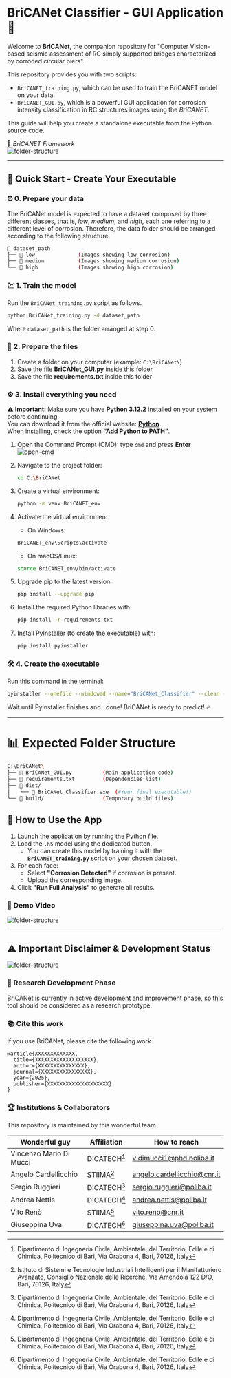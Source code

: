 # BriCANet Classifier - GUI Application 🧠

Welcome to **BriCANet**, the companion repository for "Computer Vision-based seismic assessment of RC simply supported bridges characterized by corroded circular piers".

This repository provides you with two scripts:

* `BriCANET_training.py`, which can be used to train the BriCANET model on your data.
* `BriCANET_GUI.py`, which is a powerful GUI application for corrosion intensity classification in RC structures images using the *BriCANET*.

This guide will help you create a standalone executable from the Python source code.

📸 *BriCANET Framework*  
![folder-structure](images/BriCANET_framework.png)  

---

## 🚀 Quick Start - Create Your Executable

### :alarm_clock: 0. Prepare your data

The BriCANet model is expected to have a dataset composed by three different classes, that is, *low*, *medium*, and *high*, each one referring to a different level of corrosion. Therefore, the data folder should be arranged according to the following structure.

```bash
📁 dataset_path
├── 📁 low              (Images showing low corrosion)
├── 📁 medium           (Images showing medium corrosion)
└── 📁 high             (Images showing high corrosion)
```

### :chart: 1. Train the model

Run the `BriCANet_training.py` script as follows.

```sh
python BriCANet_training.py -d dataset_path
```

Where `dataset_path` is the folder arranged at step 0.

### 📂 2. Prepare the files

1. Create a folder on your computer (example: `C:\BriCANet\`)  
2. Save the file **BriCANet_GUI.py** inside this folder  
3. Save the file **requirements.txt** inside this folder  


### ⚙️ 3. Install everything you need
⚠️ **Important:** Make sure you have **Python 3.12.2** installed on your system before continuing.  
You can download it from the official website: [**Python**](https://www.python.org/downloads/).  
When installing, check the option **“Add Python to PATH”**.  


1. Open the Command Prompt (CMD): type `cmd` and press **Enter**  
   ![open-cmd](images/open-cmd.gif)  

2. Navigate to the project folder:
   ```bash
   cd C:\BriCANet
   ```

3. Create a virtual environment:
   ```bash
   python -m venv BriCANET_env
   ```

4. Activate the virtual environmen:
   - On Windows:
   ```bash
   BriCANET_env\Scripts\activate
   ```
   - On macOS/Linux:
   ```bash
   source BriCANET_env/bin/activate
   ```

5. Upgrade pip to the latest version:
   ```bash
   pip install --upgrade pip
   ```

6. Install the required Python libraries with: 
   ```bash
   pip install -r requirements.txt
   ```

7. Install PyInstaller (to create the executable) with:
   ```bash
   pip install pyinstaller
   ```


### 🛠️ 4. Create the executable 

Run this command in the terminal:

   ```bash
   pyinstaller --onefile --windowed --name="BriCANet_Classifier" --clean --noconsole --hidden-import=tensorflow --hidden-import=pil BriCANet_GUI.py
   ```

Wait until PyInstaller finishes and...done! BriCANet is ready to predict!  :fire:

---

# 📊 Expected Folder Structure

```bash
C:\BriCANet\
├── 📄 BriCANet_GUI.py          (Main application code)
├── 📄 requirements.txt         (Dependencies list)
├── 📁 dist/
│   └── 🎯 BriCANet_Classifier.exe  (#Your final executable!)
└── 📁 build/                   (Temporary build files)
```

## 🚀 How to Use the App

1. Launch the application by running the Python file.  
2. Load the `.h5` model using the dedicated button.  
   - You can create this model by training it with the **`BriCANET_training.py`** script on your chosen dataset.  
3. For each face:  
   - Select **"Corrosion Detected"** if corrosion is present.  
   - Upload the corresponding image.  
4. Click **"Run Full Analysis"** to generate all results.

### 🎥 Demo Video

![folder-structure](images/Tutorial.gif)

---


## ⚠️ Important Disclaimer & Development Status

![folder-structure](images/Disclaimer.gif)

### 🔬 Research Development Phase

BriCANet is currently in active development and improvement phase, so this tool should be considered as a research prototype.

### 📚 Cite this work

If you use BriCANet, please cite the following work.

```
@article{XXXXXXXXXXXXX,
  title={XXXXXXXXXXXXXXXXXXX},
  author={XXXXXXXXXXXXXXX},
  journal={XXXXXXXXXXXXXXXX},
  year={2025},
  publisher={XXXXXXXXXXXXXXXXXXXX}
}
```

### 🏆 Institutions & Collaborators

This repository is maintained by this wonderful team.

| Wonderful guy | Affiliation | How to reach |
| ------------- | ----------- | ------------ |
| Vincenzo Mario Di Mucci | DICATECH[^1] | [v.dimucci1@phd.poliba.it](mailto:v.dimucci1@phd.poliba.it) |
| Angelo Cardellicchio | STIIMA[^2] | [angelo.cardellicchio@cnr.it](mailto:angelo.cardellicchio@cnr.it) |
| Sergio Ruggieri | DICATECH[^1] | [sergio.ruggieri@poliba.it](mailto:sergio.ruggieri@poliba.it) |
| Andrea Nettis | DICATECH[^1] | [andrea.nettis@poliba.it](mailto:andrea.nettis@poliba.it) |
| Vito Renò | STIIMA[^1] | [vito.reno@cnr.it](mailto:vito.reno@cnr.it) |
| Giuseppina Uva | DICATECH[^1] | [giuseppina.uva@poliba.it](mailto:giuseppina.uva@poliba.it) |

[^1]: Dipartimento di Ingegneria Civile, Ambientale, del Territorio, Edile e di Chimica, Politecnico di Bari, Via Orabona 4, Bari, 70126, Italy

[^2]: Istituto di Sistemi e Tecnologie Industriali Intelligenti per il Manifatturiero Avanzato, Consiglio Nazionale delle Ricerche, Via Amendola 122 D/O, Bari, 70126, Italy
